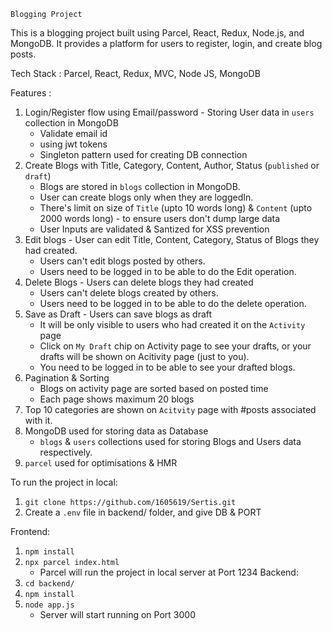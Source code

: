 `Blogging Project`

This is a blogging project built using Parcel, React, Redux, Node.js, and MongoDB. It provides a platform for users to register, login, and create blog posts.

Tech Stack : Parcel, React, Redux, MVC, Node JS, MongoDB

Features :
1. Login/Register flow using Email/password - Storing User data in `users` collection in MongoDB
    - Validate email id
    - using jwt tokens
    - Singleton pattern used for creating DB connection
2. Create Blogs with Title, Category, Content, Author, Status (`published` or `draft`) 
    - Blogs are stored in `blogs` collection in MongoDB.
    - User can create blogs only when they are loggedIn.
    - There's limit on size of `Title` (upto 10 words long) & `Content` (upto 2000 words long) - to ensure users don't dump large data
    - User Inputs are validated & Santized for XSS prevention
3. Edit blogs - User can edit Title, Content, Category, Status of Blogs they had created.
    - Users can't edit blogs posted by others.
    - Users need to be logged in to be able to do the Edit operation.
4. Delete Blogs - Users can delete blogs they had created 
    - Users can't delete blogs created by others.
    - Users need to be logged in to be able to do the delete operation.
5. Save as Draft - Users can save blogs as draft
    - It will be only visible to users who had created it on the `Activity` page
    - Click on `My Draft` chip on Activity page to see your drafts, or your drafts will be shown on Acitivity page (just to you).
    - You need to be logged in to be able to see your drafted blogs.
6. Pagination & Sorting 
    - Blogs on activity page are sorted based on posted time
    - Each page shows maximum 20 blogs
7. Top 10 categories are shown on `Acitvity` page with #posts associated with it.
8. MongoDB used for storing data as Database
    - `blogs` & `users` collections used for storing Blogs and Users data respectively.
9. `parcel` used for optimisations & HMR


To run the project in local:

1. `git clone https://github.com/1605619/Sertis.git`
2. Create a `.env` file in backend/ folder, and give DB & PORT

Frontend: 
1. `npm install`
2. `npx parcel index.html`
    - Parcel will run the project in local server at Port 1234
Backend: 
0. `cd backend/`
1. `npm install`
2. `node app.js `
    - Server will start running on Port 3000